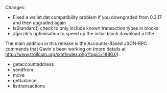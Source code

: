 Changes:
* Fixed a wallet.dat compatibility problem if you downgraded from 0.3.17 and then upgraded again
* IsStandard() check to only include known transaction types in blocks
* Jgarzik's optimisation to speed up the initial block download a little

The main addition in this release is the Accounts-Based JSON-RPC commands that Gavin's been working on (more details at http://www.trollcoin.org/smf/index.php?topic=1886.0).  
* getaccountaddress
* sendfrom
* move
* getbalance
* listtransactions
